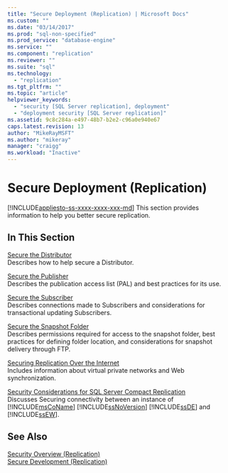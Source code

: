 ```yaml
---
title: "Secure Deployment (Replication) | Microsoft Docs"
ms.custom: ""
ms.date: "03/14/2017"
ms.prod: "sql-non-specified"
ms.prod_service: "database-engine"
ms.service: ""
ms.component: "replication"
ms.reviewer: ""
ms.suite: "sql"
ms.technology: 
  - "replication"
ms.tgt_pltfrm: ""
ms.topic: "article"
helpviewer_keywords: 
  - "security [SQL Server replication], deployment"
  - "deployment security [SQL Server replication]"
ms.assetid: 9c8c284a-e497-48b7-b2e2-c96a0e940e67
caps.latest.revision: 13
author: "MikeRayMSFT"
ms.author: "mikeray"
manager: "craigg"
ms.workload: "Inactive"
---
```

# Secure Deployment (Replication)
[!INCLUDE[appliesto-ss-xxxx-xxxx-xxx-md](../../../includes/appliesto-ss-xxxx-xxxx-xxx-md.md)]
  This section provides information to help you better secure replication.  
  
## In This Section  
 [Secure the Distributor](../../../relational-databases/replication/security/secure-the-distributor.md)  
 Describes how to help secure a Distributor.  
  
 [Secure the Publisher](../../../relational-databases/replication/security/secure-the-publisher.md)  
 Describes the publication access list (PAL) and best practices for its use.  
  
 [Secure the Subscriber](../../../relational-databases/replication/security/secure-the-subscriber.md)  
 Describes connections made to Subscribers and considerations for transactional updating Subscribers.  
  
 [Secure the Snapshot Folder](../../../relational-databases/replication/security/secure-the-snapshot-folder.md)  
 Describes permissions required for access to the snapshot folder, best practices for defining folder location, and considerations for snapshot delivery through FTP.  
  
 [Securing Replication Over the Internet](../../../relational-databases/replication/security/securing-replication-over-the-internet.md)  
 Includes information about virtual private networks and Web synchronization.  
  
 [Security Considerations for SQL Server Compact Replication](../../../relational-databases/replication/security/security-considerations-for-sql-server-compact-replication.md)  
 Discusses Securing connectivity between an instance of [!INCLUDE[msCoName](../../../includes/msconame-md.md)] [!INCLUDE[ssNoVersion](../../../includes/ssnoversion-md.md)] [!INCLUDE[ssDE](../../../includes/ssde-md.md)] and [!INCLUDE[ssEW](../../../includes/ssew-md.md)].  
  
## See Also  
 [Security Overview &#40;Replication&#41;](../../../relational-databases/replication/security/security-overview-replication.md)   
 [Secure Development &#40;Replication&#41;](../../../relational-databases/replication/security/secure-development-replication.md)  
  
  

